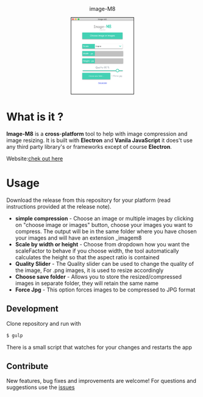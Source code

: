 <div style="text-align:center">
<p>image-M8</p>
<img style='border:1px solid black' src="screen.png" height="200" title="screenshot"/>
</div>

# What is it ?

 **Image-M8** is a **cross**-**platform** tool to help with image compression and image resizing. It is built with  **Electron** and **Vanila JavaScript** it does't use any third party library's or frameworks except of course **Electron**.
 
 Website:[chek out here](https://image-m8.com)
 
# Usage

Download the release from this repository for your platform (read instructions provided at the release note). 

- **simple compression** - Choose an image or multiple images by clicking on "choose image or images" button, choose your images you want to compress. The output will be in the same folder where you have chosen your images and will have an extension _imagem8
- **Scale by width or height** - Choose from dropdown how you want the scaleFactor to behave if you choose width, the tool automatically calculates the height so that the aspect ratio is contained
- **Quality Slider** - The Quality slider can be used to change the quality of the image, For .png images, it is used to resize accordingly
- **Choose save folder** - Allows you to store the resized/compressed images in separate folder, they will retain the same name
- **Force Jpg** - This option forces images to be compressed to JPG format


## Development
Clone repository and run with 
```bash
$ gulp
```
There is a small script that watches for your changes and restarts the app

## Contribute
New features, bug fixes and improvements are welcome! For questions and suggestions use the  [issues](https://github.com/nikolaDrangovski/imageM8/issues)